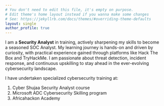 ```yaml
---
# You don't need to edit this file, it's empty on purpose.
# Edit theme's home layout instead if you wanna make some changes
# See: https://jekyllrb.com/docs/themes/#overriding-theme-defaults
layout: single
author_profile: true
---
```

I am a **Security Analyst** in training, actively sharpening my skills to become a seasoned SOC Analyst. 
My learning journey is hands-on and driven by curiosity, with practical experience gained through platforms like Hack The Box and 
TryHackMe. I am passionate about threat detection, incident response, and continuous upskilling to stay ahead in the ever-evolving cybersecurity landscape.

I have undertaken specialized cybersecurity training at:
1. Cyber Shujaa Security Analyst course
2. Microsoft ADC Cybersecurity Skilling program
3. Africahackon Academy
